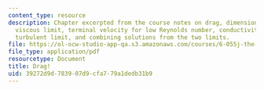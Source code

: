 ```yaml
---
content_type: resource
description: Chapter excerpted from the course notes on drag, dimensional analysis,
  viscous limit, terminal velocity for low Reynolds number, conductivity of seawater,
  turbulent limit, and combining solutions from the two limits.
file: https://ol-ocw-studio-app-qa.s3.amazonaws.com/courses/6-055j-the-art-of-approximation-in-science-and-engineering-spring-2008/39272d9d783907d9cfa779a1dedb31b9_apr30.pdf
file_type: application/pdf
resourcetype: Document
title: Drag!
uid: 39272d9d-7839-07d9-cfa7-79a1dedb31b9
---
```

